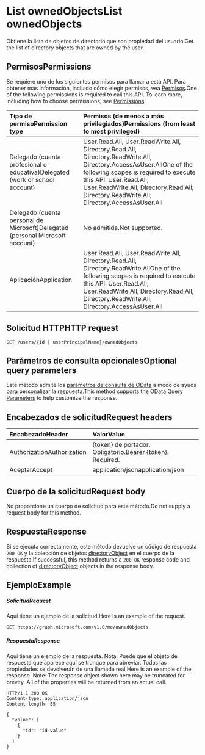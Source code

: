 # <a name="list-ownedobjects"></a><span data-ttu-id="9c4fd-101">List ownedObjects</span><span class="sxs-lookup"><span data-stu-id="9c4fd-101">List ownedObjects</span></span>

<span data-ttu-id="9c4fd-102">Obtiene la lista de objetos de directorio que son propiedad del usuario.</span><span class="sxs-lookup"><span data-stu-id="9c4fd-102">Get the list of directory objects that are owned by the user.</span></span>
## <a name="permissions"></a><span data-ttu-id="9c4fd-103">Permisos</span><span class="sxs-lookup"><span data-stu-id="9c4fd-103">Permissions</span></span>
<span data-ttu-id="9c4fd-p101">Se requiere uno de los siguientes permisos para llamar a esta API. Para obtener más información, incluido cómo elegir permisos, vea [Permisos](../../../concepts/permissions_reference.md).</span><span class="sxs-lookup"><span data-stu-id="9c4fd-p101">One of the following permissions is required to call this API. To learn more, including how to choose permissions, see [Permissions](../../../concepts/permissions_reference.md).</span></span>

|<span data-ttu-id="9c4fd-106">Tipo de permiso</span><span class="sxs-lookup"><span data-stu-id="9c4fd-106">Permission type</span></span>      | <span data-ttu-id="9c4fd-107">Permisos (de menos a más privilegiados)</span><span class="sxs-lookup"><span data-stu-id="9c4fd-107">Permissions (from least to most privileged)</span></span>              |
|:--------------------|:---------------------------------------------------------|
|<span data-ttu-id="9c4fd-108">Delegado (cuenta profesional o educativa)</span><span class="sxs-lookup"><span data-stu-id="9c4fd-108">Delegated (work or school account)</span></span> | <span data-ttu-id="9c4fd-109">User.Read.All, User.ReadWrite.All, Directory.Read.All, Directory.ReadWrite.All, Directory.AccessAsUser.All</span><span class="sxs-lookup"><span data-stu-id="9c4fd-109">One of the following scopes is required to execute this API: User.Read.All; User.ReadWrite.All; Directory.Read.All; Directory.ReadWrite.All; Directory.AccessAsUser.All</span></span>    |
|<span data-ttu-id="9c4fd-110">Delegado (cuenta personal de Microsoft)</span><span class="sxs-lookup"><span data-stu-id="9c4fd-110">Delegated (personal Microsoft account)</span></span> | <span data-ttu-id="9c4fd-111">No admitida.</span><span class="sxs-lookup"><span data-stu-id="9c4fd-111">Not supported.</span></span>    |
|<span data-ttu-id="9c4fd-112">Aplicación</span><span class="sxs-lookup"><span data-stu-id="9c4fd-112">Application</span></span> | <span data-ttu-id="9c4fd-113">User.Read.All, User.ReadWrite.All, Directory.Read.All, Directory.ReadWrite.All</span><span class="sxs-lookup"><span data-stu-id="9c4fd-113">One of the following scopes is required to execute this API: User.Read.All; User.ReadWrite.All; Directory.Read.All; Directory.ReadWrite.All; Directory.AccessAsUser.All</span></span> |

## <a name="http-request"></a><span data-ttu-id="9c4fd-114">Solicitud HTTP</span><span class="sxs-lookup"><span data-stu-id="9c4fd-114">HTTP request</span></span>
<!-- { "blockType": "ignored" } -->
```http
GET /users/{id | userPrincipalName}/ownedObjects
```
## <a name="optional-query-parameters"></a><span data-ttu-id="9c4fd-115">Parámetros de consulta opcionales</span><span class="sxs-lookup"><span data-stu-id="9c4fd-115">Optional query parameters</span></span>
<span data-ttu-id="9c4fd-116">Este método admite los [parámetros de consulta de OData](http://developer.microsoft.com/en-us/graph/docs/overview/query_parameters) a modo de ayuda para personalizar la respuesta.</span><span class="sxs-lookup"><span data-stu-id="9c4fd-116">This method supports the [OData Query Parameters](http://developer.microsoft.com/en-us/graph/docs/overview/query_parameters) to help customize the response.</span></span>
## <a name="request-headers"></a><span data-ttu-id="9c4fd-117">Encabezados de solicitud</span><span class="sxs-lookup"><span data-stu-id="9c4fd-117">Request headers</span></span>
| <span data-ttu-id="9c4fd-118">Encabezado</span><span class="sxs-lookup"><span data-stu-id="9c4fd-118">Header</span></span>       | <span data-ttu-id="9c4fd-119">Valor</span><span class="sxs-lookup"><span data-stu-id="9c4fd-119">Value</span></span> |
|:---------------|:--------|
| <span data-ttu-id="9c4fd-120">Authorization</span><span class="sxs-lookup"><span data-stu-id="9c4fd-120">Authorization</span></span>  | <span data-ttu-id="9c4fd-p102">{token} de portador. Obligatorio.</span><span class="sxs-lookup"><span data-stu-id="9c4fd-p102">Bearer {token}. Required.</span></span>  |
| <span data-ttu-id="9c4fd-123">Aceptar</span><span class="sxs-lookup"><span data-stu-id="9c4fd-123">Accept</span></span>  | <span data-ttu-id="9c4fd-124">application/json</span><span class="sxs-lookup"><span data-stu-id="9c4fd-124">application/json</span></span>|

## <a name="request-body"></a><span data-ttu-id="9c4fd-125">Cuerpo de la solicitud</span><span class="sxs-lookup"><span data-stu-id="9c4fd-125">Request body</span></span>
<span data-ttu-id="9c4fd-126">No proporcione un cuerpo de solicitud para este método.</span><span class="sxs-lookup"><span data-stu-id="9c4fd-126">Do not supply a request body for this method.</span></span>

## <a name="response"></a><span data-ttu-id="9c4fd-127">Respuesta</span><span class="sxs-lookup"><span data-stu-id="9c4fd-127">Response</span></span>

<span data-ttu-id="9c4fd-128">Si se ejecuta correctamente, este método devuelve un código de respuesta `200 OK` y la colección de objetos [directoryObject](../resources/directoryobject.md) en el cuerpo de la respuesta.</span><span class="sxs-lookup"><span data-stu-id="9c4fd-128">If successful, this method returns a `200 OK` response code and collection of [directoryObject](../resources/directoryobject.md) objects in the response body.</span></span>
## <a name="example"></a><span data-ttu-id="9c4fd-129">Ejemplo</span><span class="sxs-lookup"><span data-stu-id="9c4fd-129">Example</span></span>
##### <a name="request"></a><span data-ttu-id="9c4fd-130">Solicitud</span><span class="sxs-lookup"><span data-stu-id="9c4fd-130">Request</span></span>
<span data-ttu-id="9c4fd-131">Aquí tiene un ejemplo de la solicitud.</span><span class="sxs-lookup"><span data-stu-id="9c4fd-131">Here is an example of the request.</span></span>
<!-- {
  "blockType": "request",
  "name": "get_ownedobjects"
}-->
```http
GET https://graph.microsoft.com/v1.0/me/ownedObjects
```
##### <a name="response"></a><span data-ttu-id="9c4fd-132">Respuesta</span><span class="sxs-lookup"><span data-stu-id="9c4fd-132">Response</span></span>
<span data-ttu-id="9c4fd-p103">Aquí tiene un ejemplo de la respuesta. Nota: Puede que el objeto de respuesta que aparece aquí se trunque para abreviar. Todas las propiedades se devolverán de una llamada real.</span><span class="sxs-lookup"><span data-stu-id="9c4fd-p103">Here is an example of the response. Note: The response object shown here may be truncated for brevity. All of the properties will be returned from an actual call.</span></span>
<!-- {
  "blockType": "response",
  "truncated": true,
  "@odata.type": "microsoft.graph.directoryObject",
  "isCollection": true
} -->
```http
HTTP/1.1 200 OK
Content-type: application/json
Content-length: 55

{
  "value": [
    {
      "id": "id-value"
    }
  ]
}
```

<!-- uuid: 8fcb5dbc-d5aa-4681-8e31-b001d5168d79
2015-10-25 14:57:30 UTC -->
<!-- {
  "type": "#page.annotation",
  "description": "List ownedObjects",
  "keywords": "",
  "section": "documentation",
  "tocPath": ""
}-->
